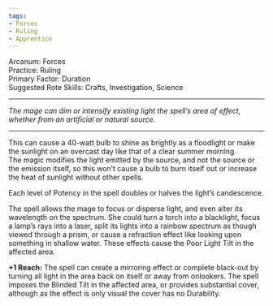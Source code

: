 ```yaml
---
tags:
- Forces
- Ruling
- Apprentice
---
```


Arcanum: Forces\
Practice: Ruling\
Primary Factor: Duration\
Suggested Rote Skills: Crafts, Investigation, Science

---

_The mage can dim or intensify existing light the spell’s area of effect, whether from an artificial or natural source._

---

This can cause a 40-watt bulb to shine as brightly as a floodlight or make the sunlight on an overcast day like that of a clear summer morning.\
The magic modifies the light emitted by the source, and not the source or the emission itself, so this won’t cause a bulb to burn itself out or increase the heat of sunlight without other spells. 

Each level of Potency in the spell doubles or halves the light’s candescence.

The spell allows the mage to focus or disperse light, and even alter its wavelength on the spectrum. She could turn a torch into a blacklight, focus a lamp’s rays into a laser, split its lights into a rainbow spectrum as though viewed through a prism, or cause a refraction effect like looking upon something in shallow water. These effects cause the Poor Light Tilt in the affected area.

**+1 Reach:** The spell can create a mirroring effect or complete black-out by turning all light in the area back on itself or away from onlookers. The spell imposes the Blinded Tilt in the affected area, or provides substantial cover, although as the effect is only visual the cover has no Durability.